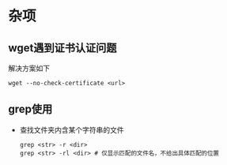 # 杂项

## wget遇到证书认证问题

解决方案如下
```shell
wget --no-check-certificate <url>
```

## grep使用

- 查找文件夹内含某个字符串的文件
  ```shell
  grep <str> -r <dir>
  grep <str> -rl <dir> # 仅显示匹配的文件名，不给出具体匹配的位置
  ```